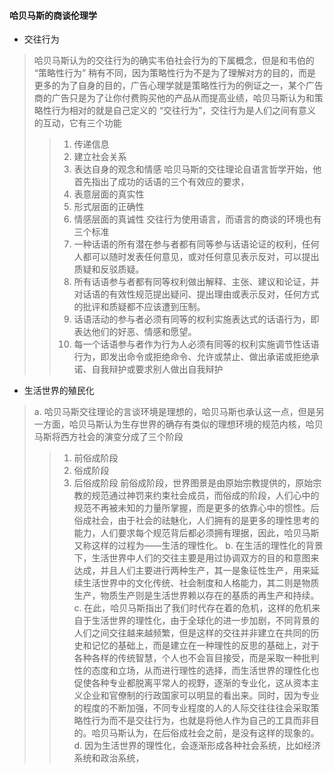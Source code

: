 #### 哈贝马斯的商谈伦理学
* 交往行为
> 哈贝马斯认为的交往行为的确实韦伯社会行为的下属概念，但是和韦伯的 “策略性行为” 稍有不同，因为策略性行为不是为了理解对方的目的，而是更多的为了自身的目的，广告心理学就是策略性行为的例证之一，某个广告商的广告只是为了让你付费购买他的产品从而提高业绩，哈贝马斯认为和策略性行为相对的就是自己定义的 “交往行为”，交往行为是人们之间有意义的互动，它有三个功能
>> 1. 传递信息
>> 2. 建立社会关系
>> 3. 表达自身的观念和情感
> 哈贝马斯的交往理论自语言哲学开始，他首先指出了成功的话语的三个有效应的要求，
>> 1. 表意层面的真实性
>> 2. 形式层面的正确性
>> 3. 情感层面的真诚性
> 交往行为使用语言，而语言的商谈的环境也有三个标准
>> 1. 一种话语的所有潜在参与者都有同等参与话语论证的权利，任何人都可以随时发表任何意见，或对任何意见表示反对，可以提出质疑和反驳质疑。
>> 2. 所有话语参与者都有同等权利做出解释、主张、建议和论证，并对话语的有效性规范提出疑问、提出理由或表示反对，任何方式的批评和质疑都不应该遭到压制。
>> 3. 话语活动的参与者必须有同等的权利实施表达式的话语行为，即表达他们的好恶、情感和愿望。
>> 4. 每一个话语参与者作为行为人必须有同等的权利实施调节性话语行为，即发出命令或拒绝命令、允许或禁止、做出承诺或拒绝承诺、自我辩护或要求别人做出自我辩护

* 生活世界的殖民化
> a. 哈贝马斯交往理论的言谈环境是理想的，哈贝马斯也承认这一点，但是另一方面，哈贝马斯认为生存世界的确存有类似的理想环境的规范内核，哈贝马斯将西方社会的演变分成了三个阶段
>> 1. 前俗成阶段
>> 2. 俗成阶段
>> 3. 后俗成阶段
> 前俗成阶段，世界图景是由原始宗教提供的，原始宗教的规范通过神罚来约束社会成员，而俗成的阶段，人们心中的规范不再被未知的力量所掌握，而是更多的依靠心中的惯性。后俗成社会，由于社会的祛魅化，人们拥有的是更多的理性思考的能力，人们要求每个规范背后都必须拥有理据，因此，哈贝马斯又称这样的过程为——生活的理性化。
> b. 在生活的理性化的背景下，生活世界中人们的交往主要是用过协调双方的目的和意图来达成，并且人们主要进行两种生产，其一是象征性生产，用来延续生活世界中的文化传统、社会制度和人格能力，其二则是物质生产，物质生产则是生活世界赖以存在的基质的再生产和持续。
> c. 在此，哈贝马斯指出了我们时代存在着的危机，这样的危机来自于生活世界的理性化，由于全球化的进一步加剧，不同背景的人们之间交往越来越频繁，但是这样的交往并非建立在共同的历史和记忆的基础上，而是建立在一种理性的反思的基础上，对于各种各样的传统智慧，个人也不会盲目接受，而是采取一种批判性的态度和立场，从而进行理性的选择，而生活世界的理性化也促使各种专业都脱离平常人的视野，逐渐的专业化，这从资本主义企业和官僚制的行政国家可以明显的看出来。同时，因为专业的程度的不断加强，不同专业程度的人的人际交往往往会采取策略性行为而不是交往行为，也就是将他人作为自己的工具而非目的。哈贝马斯认为，在后俗成社会之前，是没有这样的现象的。
> d. 因为生活世界的理性化，会逐渐形成各种社会系统，比如经济系统和政治系统，